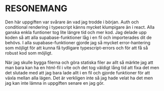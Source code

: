 # RESONEMANG

Den här uppgiften var svårare än vad jag trodde i början. Auth och conditional rendering i typescript känns mycket klumpigare än i react. Alla ganska enkla funtioner tog lite längre tid och mer kod. Jag delade upp koden så att alla supabase-funktioner låg i en fil och importerades dit de behövs. I alla supabase-funktioner gjorde jag så mycket error-hantering som möjligt för att kunna få tydligare typescript-errors och för att få så robust kod som möjligt.

När jag skulle bygga filerna och göra statiska filer av allt så märkte jag att man bara kan ha en html-fil i vite och det tog väldigt lång tid att fixa det men det slutade med att jag bara lade allt i en fil och gjorde funktioner för att växla mellan alla lägen. Det är verkligen inte så jag hade velat ha det men jag kan inte lämna in uppgiften senare en jag gör.
